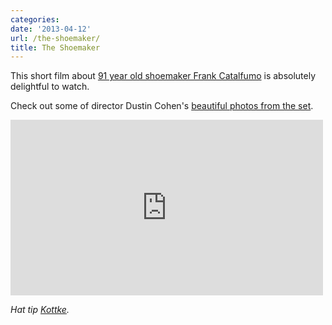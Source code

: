 ```yaml
---
categories:
date: '2013-04-12'
url: /the-shoemaker/
title: The Shoemaker
---
```


This short film about <a href="http://vimeo.com/62731783">91 year old shoemaker Frank Catalfumo</a> is absolutely delightful to watch.

Check out some of director Dustin Cohen's <a href="http://dustincohen.com/STORIES/THE-SHOEMAKER/thumbs/">beautiful photos from the set</a>.

<iframe src="https://player.vimeo.com/video/62731783?color=cc0025" width="500" height="281" frameborder="0" webkitAllowFullScreen mozallowfullscreen allowFullScreen></iframe>

<em>Hat tip <a href="http://kottke.org/13/03/the-91-year-old-cobbler">Kottke</a>.</em>
